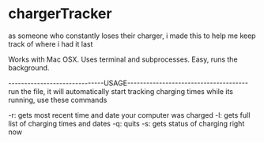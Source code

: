 # chargerTracker
as someone who constantly loses their charger, i made this to help me keep track of where i had it last

Works with Mac OSX. Uses terminal and subprocesses. Easy, runs the background.

------------------------------USAGE--------------------------------------
run the file, it will automatically start tracking charging times
while its running, use these commands

-r: gets most recent time and date your computer was charged
-l: gets full list of charging times and dates
-q: quits
-s: gets status of charging right now
